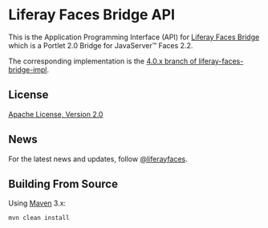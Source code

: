 # Liferay Faces Bridge API

This is the Application Programming Interface (API) for
[Liferay Faces Bridge](https://liferay.dev/-/faces) which is a Portlet 2.0 Bridge for JavaServer&trade; Faces 2.2.

The corresponding implementation is the
[4.0.x branch of liferay-faces-bridge-impl](https://github.com/liferay/liferay-faces-bridge-impl/tree/4.0.x).

## License

[Apache License, Version 2.0](http://www.apache.org/licenses/LICENSE-2.0)

## News

For the latest news and updates, follow [@liferayfaces](https://twitter.com/liferayfaces).

## Building From Source

Using [Maven](https://maven.apache.org/) 3.x:

	mvn clean install